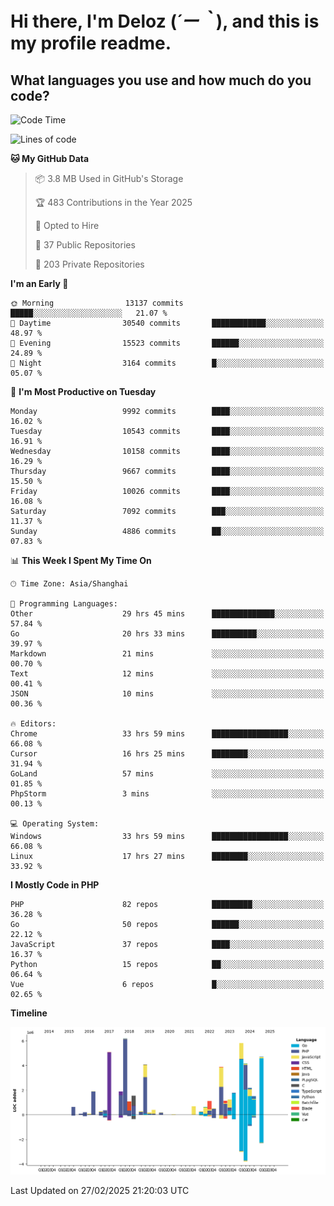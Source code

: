 # **Hi there, I'm Deloz (*´ー｀*), and this is my profile readme.**

## **What languages you use and how much do you code?**

<!--START_SECTION:waka-->
![Code Time](http://img.shields.io/badge/Code%20Time-5%2C786%20hrs%2015%20mins-blue)

![Lines of code](https://img.shields.io/badge/From%20Hello%20World%20I%27ve%20Written-54.0%20million%20lines%20of%20code-blue)

**🐱 My GitHub Data** 

> 📦 3.8 MB Used in GitHub's Storage 
 > 
> 🏆 483 Contributions in the Year 2025
 > 
> 💼 Opted to Hire
 > 
> 📜 37 Public Repositories 
 > 
> 🔑 203 Private Repositories 
 > 
**I'm an Early 🐤** 

```text
🌞 Morning                13137 commits       █████░░░░░░░░░░░░░░░░░░░░   21.07 % 
🌆 Daytime                30540 commits       ████████████░░░░░░░░░░░░░   48.97 % 
🌃 Evening                15523 commits       ██████░░░░░░░░░░░░░░░░░░░   24.89 % 
🌙 Night                  3164 commits        █░░░░░░░░░░░░░░░░░░░░░░░░   05.07 % 
```
📅 **I'm Most Productive on Tuesday** 

```text
Monday                   9992 commits        ████░░░░░░░░░░░░░░░░░░░░░   16.02 % 
Tuesday                  10543 commits       ████░░░░░░░░░░░░░░░░░░░░░   16.91 % 
Wednesday                10158 commits       ████░░░░░░░░░░░░░░░░░░░░░   16.29 % 
Thursday                 9667 commits        ████░░░░░░░░░░░░░░░░░░░░░   15.50 % 
Friday                   10026 commits       ████░░░░░░░░░░░░░░░░░░░░░   16.08 % 
Saturday                 7092 commits        ███░░░░░░░░░░░░░░░░░░░░░░   11.37 % 
Sunday                   4886 commits        ██░░░░░░░░░░░░░░░░░░░░░░░   07.83 % 
```


📊 **This Week I Spent My Time On** 

```text
🕑︎ Time Zone: Asia/Shanghai

💬 Programming Languages: 
Other                    29 hrs 45 mins      ██████████████░░░░░░░░░░░   57.84 % 
Go                       20 hrs 33 mins      ██████████░░░░░░░░░░░░░░░   39.97 % 
Markdown                 21 mins             ░░░░░░░░░░░░░░░░░░░░░░░░░   00.70 % 
Text                     12 mins             ░░░░░░░░░░░░░░░░░░░░░░░░░   00.41 % 
JSON                     10 mins             ░░░░░░░░░░░░░░░░░░░░░░░░░   00.36 % 

🔥 Editors: 
Chrome                   33 hrs 59 mins      █████████████████░░░░░░░░   66.08 % 
Cursor                   16 hrs 25 mins      ████████░░░░░░░░░░░░░░░░░   31.94 % 
GoLand                   57 mins             ░░░░░░░░░░░░░░░░░░░░░░░░░   01.85 % 
PhpStorm                 3 mins              ░░░░░░░░░░░░░░░░░░░░░░░░░   00.13 % 

💻 Operating System: 
Windows                  33 hrs 59 mins      █████████████████░░░░░░░░   66.08 % 
Linux                    17 hrs 27 mins      ████████░░░░░░░░░░░░░░░░░   33.92 % 
```

**I Mostly Code in PHP** 

```text
PHP                      82 repos            █████████░░░░░░░░░░░░░░░░   36.28 % 
Go                       50 repos            ██████░░░░░░░░░░░░░░░░░░░   22.12 % 
JavaScript               37 repos            ████░░░░░░░░░░░░░░░░░░░░░   16.37 % 
Python                   15 repos            ██░░░░░░░░░░░░░░░░░░░░░░░   06.64 % 
Vue                      6 repos             █░░░░░░░░░░░░░░░░░░░░░░░░   02.65 % 
```



**Timeline**

![Lines of Code chart](https://raw.githubusercontent.com/deloz/deloz/main/assets/bar_graph.png)


 Last Updated on 27/02/2025 21:20:03 UTC
<!--END_SECTION:waka-->
